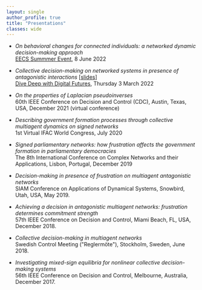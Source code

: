 ```yaml
---
layout: single
author_profile: true
title: "Presentations"
classes: wide
---
```



- *On behavioral changes for connected individuals: a networked dynamic decision-making approach*\
[EECS Summmer Event](https://www.kth.se/eecs-summerevent-2022/), 8 June 2022

- *Collective decision-making on networked systems in presence of antagonistic interactions* [[slides](/assets/AF_DF_220303.pdf)]\
[Dive Deep with Digital Futures](https://www.digitalfutures.kth.se/event/collective-decision-making-on-networked-systems-in-presence-of-antagonistic-interactions/), Thursday 3 March 2022


- *On the properties of Laplacian pseudoinverses*\
60th IEEE Conference on Decision and Control (CDC), 
Austin, Texas, USA, December 2021 (virtual conference)

- *Describing government formation processes through collective multiagent dynamics on signed networks*\
1st Virtual IFAC World Congress, July 2020

- *Signed parliamentary networks: how frustration affects the government formation in parliamentary democracies*\
The 8th International Conference on Complex Networks and their Applications,
Lisbon, Portugal, December 2019

- *Decision-making in presence of frustration on multiagent antagonistic networks*\
SIAM Conference on Applications of Dynamical Systems, 
Snowbird, Utah, USA, May 2019.

- *Achieving a decision in antagonistic multiagent networks: frustration determines commitment strength*\
57th IEEE Conference on Decision and Control, Miami Beach, FL, USA, December 2018.

- *Collective decision-making in multiagent networks*\
Swedish Control Meeting ("Reglermöte"),
Stockholm, Sweden, June 2018.

- *Investigating mixed-sign equilibria for nonlinear collective decision-making systems*\
56th IEEE Conference on Decision and Control,
Melbourne, Australia, December 2017.
